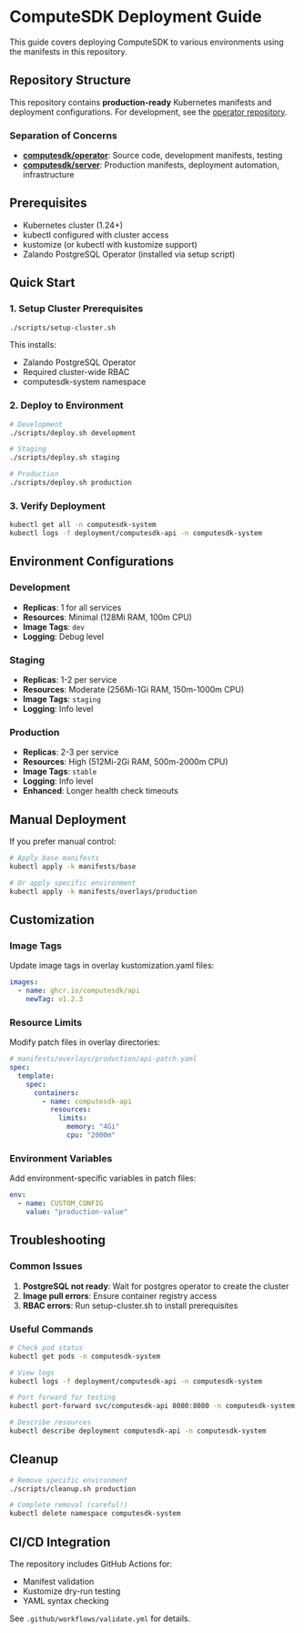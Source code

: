 # ComputeSDK Deployment Guide

This guide covers deploying ComputeSDK to various environments using the manifests in this repository.

## Repository Structure

This repository contains **production-ready** Kubernetes manifests and deployment configurations. For development, see the [operator repository](https://github.com/computesdk/operator).

### Separation of Concerns

- **[computesdk/operator](https://github.com/computesdk/operator)**: Source code, development manifests, testing
- **[computesdk/server](https://github.com/computesdk/server)**: Production manifests, deployment automation, infrastructure

## Prerequisites

- Kubernetes cluster (1.24+)
- kubectl configured with cluster access
- kustomize (or kubectl with kustomize support)
- Zalando PostgreSQL Operator (installed via setup script)

## Quick Start

### 1. Setup Cluster Prerequisites

```bash
./scripts/setup-cluster.sh
```

This installs:
- Zalando PostgreSQL Operator
- Required cluster-wide RBAC
- computesdk-system namespace

### 2. Deploy to Environment

```bash
# Development
./scripts/deploy.sh development

# Staging  
./scripts/deploy.sh staging

# Production
./scripts/deploy.sh production
```

### 3. Verify Deployment

```bash
kubectl get all -n computesdk-system
kubectl logs -f deployment/computesdk-api -n computesdk-system
```

## Environment Configurations

### Development
- **Replicas**: 1 for all services
- **Resources**: Minimal (128Mi RAM, 100m CPU)
- **Image Tags**: `dev`
- **Logging**: Debug level

### Staging
- **Replicas**: 1-2 per service
- **Resources**: Moderate (256Mi-1Gi RAM, 150m-1000m CPU)
- **Image Tags**: `staging`
- **Logging**: Info level

### Production
- **Replicas**: 2-3 per service
- **Resources**: High (512Mi-2Gi RAM, 500m-2000m CPU)
- **Image Tags**: `stable`
- **Logging**: Info level
- **Enhanced**: Longer health check timeouts

## Manual Deployment

If you prefer manual control:

```bash
# Apply base manifests
kubectl apply -k manifests/base

# Or apply specific environment
kubectl apply -k manifests/overlays/production
```

## Customization

### Image Tags

Update image tags in overlay kustomization.yaml files:

```yaml
images:
  - name: ghcr.io/computesdk/api
    newTag: v1.2.3
```

### Resource Limits

Modify patch files in overlay directories:

```yaml
# manifests/overlays/production/api-patch.yaml
spec:
  template:
    spec:
      containers:
        - name: computesdk-api
          resources:
            limits:
              memory: "4Gi"
              cpu: "2000m"
```

### Environment Variables

Add environment-specific variables in patch files:

```yaml
env:
  - name: CUSTOM_CONFIG
    value: "production-value"
```

## Troubleshooting

### Common Issues

1. **PostgreSQL not ready**: Wait for postgres operator to create the cluster
2. **Image pull errors**: Ensure container registry access
3. **RBAC errors**: Run setup-cluster.sh to install prerequisites

### Useful Commands

```bash
# Check pod status
kubectl get pods -n computesdk-system

# View logs
kubectl logs -f deployment/computesdk-api -n computesdk-system

# Port forward for testing
kubectl port-forward svc/computesdk-api 8080:8080 -n computesdk-system

# Describe resources
kubectl describe deployment computesdk-api -n computesdk-system
```

## Cleanup

```bash
# Remove specific environment
./scripts/cleanup.sh production

# Complete removal (careful!)
kubectl delete namespace computesdk-system
```

## CI/CD Integration

The repository includes GitHub Actions for:
- Manifest validation
- Kustomize dry-run testing
- YAML syntax checking

See `.github/workflows/validate.yml` for details.